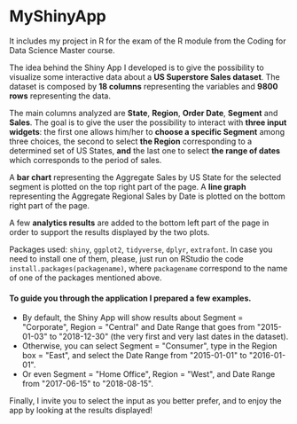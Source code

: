 # MyShinyApp
It includes my project in R for the exam of the R module from the Coding for Data Science Master course.

The idea behind the Shiny App I developed is to give the possibility to visualize some interactive data about a **US Superstore Sales dataset**.
The dataset is composed by **18 columns** representing the variables and **9800 rows** representing the data.

The main columns analyzed are **State**, **Region**, **Order Date**, **Segment** and **Sales**. 
The goal is to give the user the possibility to interact with **three input widgets**: the first one allows him/her to **choose a specific Segment** among three choices, the second to select **the Region** corresponding to a determined set of US States, **and** the last one to select **the range of dates** which corresponds to the period of sales.

A **bar chart** representing the Aggregate Sales by US State for the selected segment is plotted on the top right part of the page.
A **line graph** representing the Aggregate Regional Sales by Date is plotted on the bottom right part of the page.

A few **analytics results** are added to the bottom left part of the page in order to support the results displayed by the two plots.


Packages used: `shiny`, `ggplot2`, `tidyverse`, `dplyr`, `extrafont`.
In case you need to install one of them, please, just run on RStudio the code `install.packages(packagename)`, where `packagename` correspond to the name of one of the packages mentioned above.

#### To guide you through the application I prepared a few examples. 
- By default, the Shiny App will show results about Segment = "Corporate", Region = "Central" and Date Range that goes from "2015-01-03" to "2018-12-30" (the very first and very last dates in the dataset).
- Otherwise, you can select Segment = "Consumer", type in the Region box = "East", and select the Date Range from "2015-01-01" to "2016-01-01".
- Or even Segment = "Home Office", Region = "West", and Date Range from "2017-06-15" to "2018-08-15".

Finally, I invite you to select the input as you better prefer, and to enjoy the app by looking at the results displayed! 
